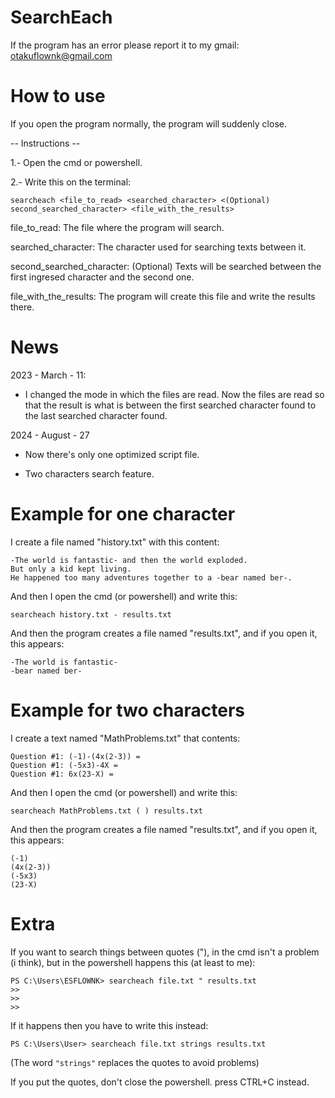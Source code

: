 # SearchEach

If the program has an error please report it to my gmail: otakuflownk@gmail.com

# How to use

If you open the program normally, the program will suddenly close.

-- Instructions --

1.- Open the cmd or powershell.

2.- Write this on the terminal:

    searcheach <file_to_read> <searched_character> <(Optional) second_searched_character> <file_with_the_results>

file_to_read: The file where the program will search.

searched_character: The character used for searching texts between it.

second_searched_character: (Optional) Texts will be searched between the first ingresed character and the second one.

file_with_the_results: The program will create this file and write the results there.

# News

2023 - March - 11:

* I changed the mode in which the files are read. Now the files are read so that the result is what is between the first searched character found to the last searched character found.

2024 - August - 27

* Now there's only one optimized script file.

* Two characters search feature.

# Example for one character

I create a file named "history.txt" with this content:

```text file
-The world is fantastic- and then the world exploded.
But only a kid kept living.
He happened too many adventures together to a -bear named ber-.
```

And then I open the cmd (or powershell) and write this:
```console
searcheach history.txt - results.txt
```

And then the program creates a file named "results.txt", and if you open it, this appears:

```text file
-The world is fantastic-
-bear named ber-
```

# Example for two characters

I create a text named "MathProblems.txt" that contents:

```text file
Question #1: (-1)-(4x(2-3)) =
Question #1: (-5x3)-4X =
Question #1: 6x(23-X) =
```

And then I open the cmd (or powershell) and write this:
```console
searcheach MathProblems.txt ( ) results.txt
```

And then the program creates a file named "results.txt", and if you open it, this appears:

```text file
(-1)
(4x(2-3))
(-5x3)
(23-X)
```

# Extra

If you want to search things between quotes ("), in the cmd isn't a problem (i think), but in the powershell happens this (at least to me):

    PS C:\Users\ESFLOWNK> searcheach file.txt " results.txt
    >>
    >>
    >>

If it happens then you have to write this instead:

    PS C:\Users\User> searcheach file.txt strings results.txt

(The word `"strings"` replaces the quotes to avoid problems)


If you put the quotes, don't close the powershell. press CTRL+C instead.
